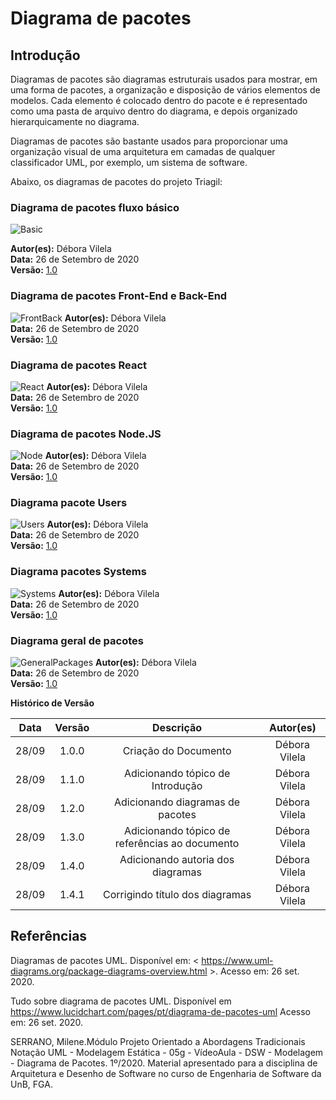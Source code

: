 # Diagrama de pacotes

## Introdução

Diagramas de pacotes são diagramas estruturais usados para mostrar, em uma forma de pacotes, a organização e disposição de vários elementos de modelos. Cada elemento é colocado dentro do pacote e é representado como uma pasta de arquivo dentro do diagrama, e depois organizado hierarquicamente no diagrama. <p>Diagramas de pacotes são bastante usados para proporcionar uma organização visual de uma arquitetura em camadas de qualquer classificador UML, por exemplo, um sistema de software.

Abaixo, os diagramas de pacotes do projeto Triagil:


### Diagrama de pacotes fluxo básico 
![Basic](https://imgur.com/JDE0ycg.png)

**Autor(es):** Débora Vilela</br>
**Data:** 26 de Setembro de 2020 </br>
**Versão:** [1.0](https:\\unbbr-my.sharepoint.com\personal\160006210_aluno_unb_br\_layouts/15/onedrive.aspx?id=%2Fpersonal%2F160006210%5Faluno%5Funb%5Fbr%2FDocuments%2FADS%20%2D%20GRUPO%5F01%2FDiagramas%2FUML%20%2D%20Est%C3%A1ticos%2FPacotes)
### Diagrama de pacotes Front-End e Back-End 
![FrontBack](https://imgur.com/Hy1avj7.png)
**Autor(es):** Débora Vilela</br>
**Data:** 26 de Setembro de 2020 </br>
**Versão:** [1.0](https:\\unbbr-my.sharepoint.com\personal\160006210_aluno_unb_br\_layouts/15/onedrive.aspx?id=%2Fpersonal%2F160006210%5Faluno%5Funb%5Fbr%2FDocuments%2FADS%20%2D%20GRUPO%5F01%2FDiagramas%2FUML%20%2D%20Est%C3%A1ticos%2FPacotes)

### Diagrama de pacotes React 
![React](https://imgur.com/cy7rezi.png)
**Autor(es):** Débora Vilela</br>
**Data:** 26 de Setembro de 2020 </br>
**Versão:** [1.0](https:\\unbbr-my.sharepoint.com\personal\160006210_aluno_unb_br\_layouts/15/onedrive.aspx?id=%2Fpersonal%2F160006210%5Faluno%5Funb%5Fbr%2FDocuments%2FADS%20%2D%20GRUPO%5F01%2FDiagramas%2FUML%20%2D%20Est%C3%A1ticos%2FPacotes)
### Diagrama de pacotes Node.JS 
![Node](https://imgur.com/cLnKOj4.png)
**Autor(es):** Débora Vilela</br>
**Data:** 26 de Setembro de 2020 </br>
**Versão:** [1.0](https:\\unbbr-my.sharepoint.com\personal\160006210_aluno_unb_br\_layouts/15/onedrive.aspx?id=%2Fpersonal%2F160006210%5Faluno%5Funb%5Fbr%2FDocuments%2FADS%20%2D%20GRUPO%5F01%2FDiagramas%2FUML%20%2D%20Est%C3%A1ticos%2FPacotes)
### Diagrama pacote Users 
![Users](https://imgur.com/TXSoPJS.png)
**Autor(es):** Débora Vilela</br>
**Data:** 26 de Setembro de 2020 </br>
**Versão:** [1.0](https:\\unbbr-my.sharepoint.com\personal\160006210_aluno_unb_br\_layouts/15/onedrive.aspx?id=%2Fpersonal%2F160006210%5Faluno%5Funb%5Fbr%2FDocuments%2FADS%20%2D%20GRUPO%5F01%2FDiagramas%2FUML%20%2D%20Est%C3%A1ticos%2FPacotes)
### Diagrama pacotes Systems 
![Systems](https://imgur.com/sbUnffl.png)
**Autor(es):** Débora Vilela</br>
**Data:** 26 de Setembro de 2020 </br>
**Versão:** [1.0](https:\\unbbr-my.sharepoint.com\personal\160006210_aluno_unb_br\_layouts/15/onedrive.aspx?id=%2Fpersonal%2F160006210%5Faluno%5Funb%5Fbr%2FDocuments%2FADS%20%2D%20GRUPO%5F01%2FDiagramas%2FUML%20%2D%20Est%C3%A1ticos%2FPacotes)
### Diagrama geral de pacotes 
![GeneralPackages](https://imgur.com/V9eQO4Z.png) 
**Autor(es):** Débora Vilela</br>
**Data:** 26 de Setembro de 2020 </br>
**Versão:** [1.0](https:\\unbbr-my.sharepoint.com\personal\160006210_aluno_unb_br\_layouts/15/onedrive.aspx?id=%2Fpersonal%2F160006210%5Faluno%5Funb%5Fbr%2FDocuments%2FADS%20%2D%20GRUPO%5F01%2FDiagramas%2FUML%20%2D%20Est%C3%A1ticos%2FPacotes)


**Histórico de Versão**

| Data | Versão | Descrição | Autor(es) |
| :---: | :---: | :---: | :---: |
| 28/09 | 1.0.0 | Criação do Documento | Débora Vilela |
| 28/09 | 1.1.0 | Adicionando tópico de Introdução | Débora Vilela |
| 28/09 | 1.2.0 | Adicionando diagramas de pacotes | Débora Vilela |
| 28/09 | 1.3.0 | Adicionando tópico de referências ao documento | Débora Vilela |
| 28/09 | 1.4.0 | Adicionando autoria dos diagramas | Débora Vilela |
| 28/09 | 1.4.1 | Corrigindo título dos diagramas | Débora Vilela |


## Referências

Diagramas de pacotes UML. Disponível em: < https://www.uml-diagrams.org/package-diagrams-overview.html >. Acesso em: 26 set. 2020.

Tudo sobre diagrama de pacotes UML. Disponível em <https://www.lucidchart.com/pages/pt/diagrama-de-pacotes-uml> Acesso em: 26 set. 2020.

SERRANO, Milene.Módulo Projeto Orientado a Abordagens Tradicionais
Notação UML - Modelagem Estática - 05g - VídeoAula - DSW - Modelagem - Diagrama de Pacotes. 1º/2020. Material apresentado para a disciplina de Arquitetura e Desenho de Software no curso de Engenharia de Software da UnB, FGA.
